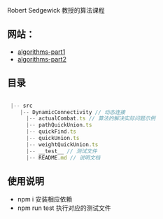 Robert Sedgewick 教授的算法课程

## 网站：
- [algorithms-part1](https://www.coursera.org/learn/algorithms-part1)
- [algorithms-part2](https://www.coursera.org/learn/algorithms-part1)

## 目录

```js

 |-- src
    |-- DynamicConnectivity // 动态连接
      |-- actualCombat.ts // 算法的解决实际问题示例
      |-- pathQuickUnion.ts
      |-- quickFind.ts
      |-- quickUnion.ts
      |-- weightQuickUnion.ts
      |-- __test__ // 测试文件
      |-- README.md // 说明文档

```

## 使用说明
- npm i 安装相应依赖
- npm run test <path> 执行对应的测试文件

